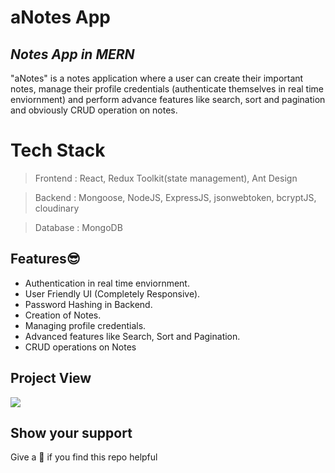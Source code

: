 # aNotes App
## _Notes App in MERN_

"aNotes" is a notes application where a user can create their important notes, manage their profile credentials (authenticate themselves in real time enviornment) and perform advance features like search, sort and pagination and obviously CRUD operation on notes.

# Tech Stack
> Frontend : React, Redux Toolkit(state management), Ant Design

> Backend : Mongoose, NodeJS, ExpressJS, jsonwebtoken, bcryptJS, cloudinary

> Database : MongoDB

## Features😎

- Authentication in real time enviornment.
- User Friendly UI (Completely Responsive).
- Password Hashing in Backend.
- Creation of Notes.
- Managing profile credentials.
- Advanced features like Search, Sort and Pagination.
- CRUD operations on Notes

## Project View
<kbd>![](https://res.cloudinary.com/anshumxn09/image/upload/v1678184489/Post/aNotes_zsijsk.png)</kbd>

## Show your support
Give a 🌟 if you find this repo helpful
